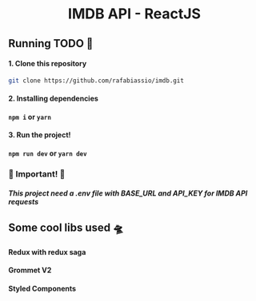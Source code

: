 <h1 align="center">IMDB API - ReactJS</h1>

## Running TODO 🚀

#### 1. Clone this repository
   ```bash
   git clone https://github.com/rafabiassio/imdb.git
   ```
#### 2. **Installing dependencies**
#### `npm i` or `yarn`
#### 3. **Run the project!**
#### `npm run dev` or `yarn dev`

### 🚧 Important! 🚧
#### ***This project need a .env file with BASE_URL and API_KEY for IMDB API requests***


## Some cool libs used 🛸

#### Redux with redux saga

#### Grommet V2

#### Styled Components



